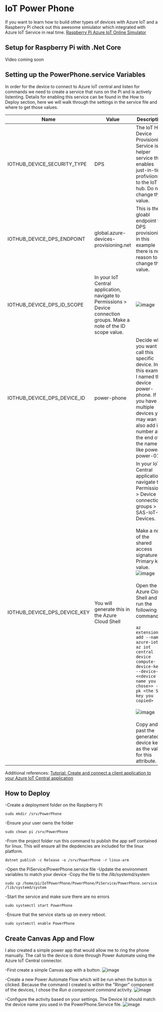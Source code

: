 # IoT Power Phone

If you want to learn how to build other types of devices with Azure IoT and a Raspberry Pi check out this awesome simiulator which integrated with Azure IoT Service in real time. [Raspberry Pi Azure IoT Online Simulator](https://azure-samples.github.io/raspberry-pi-web-simulator/)

## Setup for Raspberry Pi with .Net Core

Video coming soon

## Setting up the PowerPhone.service Variables
In order for the device to connect to Azure IoT central and listen for commands we need to create a service that runs on the Pi and is actively listenting.  Details for enabling this service can be found in the How to Deploy section, here we will walk through the settings in the service file and where to get those values.

|Name	|Value |Description|
| --- | --- | --- |
|IOTHUB_DEVICE_SECURITY_TYPE	|DPS  |The IoT Hub Device Provisioning Service is a helper service that enables just-in-time profiviions to the IoT hub.  Do not change this value.|
|IOTHUB_DEVICE_DPS_ENDPOINT	|global.azure-devices-provisioning.net  |This is the gloabl endpoint for DPS provisioning, in this example there is no reason to change this value.|
|IOTHUB_DEVICE_DPS_ID_SCOPE	|In your IoT Central application, navigate to Permissions > Device connection groups. Make a note of the ID scope value.| ![image](https://github.com/rwilson504/IoTPowerPhone/assets/7444929/25e3e650-4e76-4f45-a293-6d2df1c66579)|
|IOTHUB_DEVICE_DPS_DEVICE_ID |power-phone |Decide what you want to call this specific device. In this example I named the device power-phone. If you have multiple devices you may wan to also add in a number at the end of the name like power-power-01|
|IOTHUB_DEVICE_DPS_DEVICE_KEY	| You will generate this in the Azure Cloud Shell | In your IoT Central application, navigate to Permissions > Device connection groups > SAS-IoT-Devices.<br><br>Make a note of the shared access signature Primary key value. ![image](https://github.com/rwilson504/IoTPowerPhone/assets/7444929/70e72227-fa5b-4d94-84b5-ef2bbfbae23a)<br><br>Open the Azure Cloud Shell and run the following commands: <br><br>```az extension add --name azure-iot```<br>```az iot central device compute-device-key --device-id <<device name you chose>> --pk <the SAS key you copied>```<br><br>![image](https://github.com/rwilson504/IoTPowerPhone/assets/7444929/607bf7b5-6395-434e-8d67-81ff1fe1f172)<br><br>Copy and past the generated device key as the value for this attribute.|

Additional references:
[Tutorial: Create and connect a client application to your Azure IoT Central application](https://learn.microsoft.com/en-us/azure/iot-central/core/tutorial-connect-device?pivots=programming-language-ansi-c#get-connection-information)

## How to Deploy

-Create a deployment folder on the Raspberry Pi

``sudo mkdir /srv/PowerPhone``

-Ensure your user owns the folder

``sudo chown pi /srv/PowerPhone``

-From the project folder run this command to publish the app self contained for linux.  This will ensure all the depdencies are included for the linux platform.

``dotnet publish -c Release -o /srv/PowerPhone -r linux-arm``

-Open the PiService/PowerPhone.service file
-Update the environment variables to match your device
-Copy the file to the /lib/systemd/system

``sudo cp /home/pi/IoTPowerPhone/PowerPhone/PiService/PowerPhone.service /lib/systemd/system``

-Start the service and make sure there are no errors

``sudo systemctl start PowerPhone``

-Ensure that the service starts up on every reboot.

``sudo systemctl enable PowerPhone``

## Create Canvas App and Flow
I also created a simple power app that would allow me to ring the phone manually.  The call to the device is done through Power Automate using the Azure IoT Central connector.

-First create a simple Canvas app with a button.
![image](https://github.com/rwilson504/IoTPowerPhone/assets/7444929/c1da8c2b-a989-447d-9fe7-fa82c2bc7c61)

-Create a new Power Automate Flow which will be run when the button is clicked. Because the command I created is within the "Ringer" component of the devices, I chose the _Run a component command_ activity.
![image](https://github.com/rwilson504/IoTPowerPhone/assets/7444929/4d4f078a-3484-4f1f-9544-99cc5ee9ab61)

-Configure the activity based on your settings.  The Device Id should match the device name you used in the PowerPhone.Service file.
![image](https://github.com/rwilson504/IoTPowerPhone/assets/7444929/df88f9ad-7c12-4ad2-8841-ddac996d906a)
